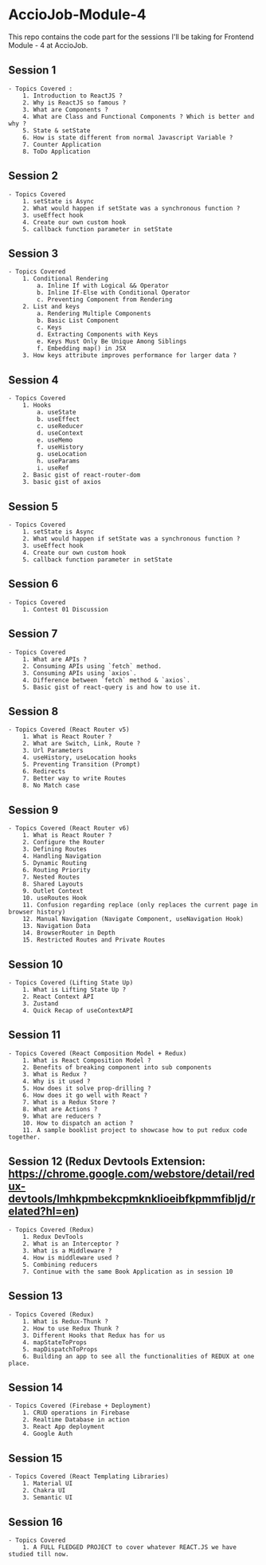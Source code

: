 # AccioJob-Module-4

This repo contains the code part for the sessions I'll be taking for Frontend Module - 4 at AccioJob.

## Session 1

    - Topics Covered :
        1. Introduction to ReactJS ?
        2. Why is ReactJS so famous ?
        3. What are Components ?
        4. What are Class and Functional Components ? Which is better and why ?
        5. State & setState
        6. How is state different from normal Javascript Variable ?
        7. Counter Application
        8. ToDo Application

## Session 2

    - Topics Covered
        1. setState is Async
        2. What would happen if setState was a synchronous function ?
        3. useEffect hook
        4. Create our own custom hook
        5. callback function parameter in setState

## Session 3

    - Topics Covered
        1. Conditional Rendering
            a. Inline If with Logical && Operator
            b. Inline If-Else with Conditional Operator
            c. Preventing Component from Rendering
        2. List and keys
            a. Rendering Multiple Components
            b. Basic List Component
            c. Keys
            d. Extracting Components with Keys
            e. Keys Must Only Be Unique Among Siblings
            f. Embedding map() in JSX
        3. How keys attribute improves performance for larger data ?

## Session 4

    - Topics Covered
        1. Hooks
            a. useState
            b. useEffect
            c. useReducer
            d. useContext
            e. useMemo
            f. useHistory
            g. useLocation
            h. useParams
            i. useRef
        2. Basic gist of react-router-dom
        3. basic gist of axios

## Session 5

    - Topics Covered
        1. setState is Async
        2. What would happen if setState was a synchronous function ?
        3. useEffect hook
        4. Create our own custom hook
        5. callback function parameter in setState

## Session 6

    - Topics Covered
        1. Contest 01 Discussion

## Session 7

    - Topics Covered
        1. What are APIs ?
        2. Consuming APIs using `fetch` method.
        3. Consuming APIs using `axios`.
        4. Difference between `fetch` method & `axios`.
        5. Basic gist of react-query is and how to use it.

## Session 8

    - Topics Covered (React Router v5)
        1. What is React Router ?
        2. What are Switch, Link, Route ?
        3. Url Parameters
        4. useHistory, useLocation hooks
        5. Preventing Transition (Prompt)
        6. Redirects
        7. Better way to write Routes
        8. No Match case

## Session 9

    - Topics Covered (React Router v6)
        1. What is React Router ?
        2. Configure the Router
        3. Defining Routes
        4. Handling Navigation
        5. Dynamic Routing
        6. Routing Priority
        7. Nested Routes
        8. Shared Layouts
        9. Outlet Context
        10. useRoutes Hook
        11. Confusion regarding replace (only replaces the current page in browser history)
        12. Manual Navigation (Navigate Component, useNavigation Hook)
        13. Navigation Data
        14. BrowserRouter in Depth
        15. Restricted Routes and Private Routes

## Session 10

    - Topics Covered (Lifting State Up)
        1. What is Lifting State Up ?
        2. React Context API
        3. Zustand
        4. Quick Recap of useContextAPI

## Session 11

    - Topics Covered (React Composition Model + Redux)
        1. What is React Composition Model ?
        2. Benefits of breaking component into sub components
        3. What is Redux ?
        4. Why is it used ?
        5. How does it solve prop-drilling ?
        6. How does it go well with React ?
        7. What is a Redux Store ?
        8. What are Actions ?
        9. What are reducers ?
        10. How to dispatch an action ?
        11. A sample booklist project to showcase how to put redux code together.

## Session 12 (Redux Devtools Extension: https://chrome.google.com/webstore/detail/redux-devtools/lmhkpmbekcpmknklioeibfkpmmfibljd/related?hl=en)

    - Topics Covered (Redux)
        1. Redux DevTools
        2. What is an Interceptor ?
        3. What is a Middleware ?
        4. How is middleware used ?
        5. Combining reducers
        7. Continue with the same Book Application as in session 10

## Session 13

    - Topics Covered (Redux)
        1. What is Redux-Thunk ?
        2. How to use Redux Thunk ?
        3. Different Hooks that Redux has for us
        4. mapStateToProps
        5. mapDispatchToProps
        6. Building an app to see all the functionalities of REDUX at one place.

## Session 14

    - Topics Covered (Firebase + Deployment)
        1. CRUD operations in Firebase
        2. Realtime Database in action
        3. React App deployment
        4. Google Auth

## Session 15

    - Topics Covered (React Templating Libraries)
        1. Material UI
        2. Chakra UI
        3. Semantic UI

## Session 16

    - Topics Covered
        1. A FULL FLEDGED PROJECT to cover whatever REACT.JS we have studied till now.
